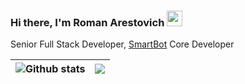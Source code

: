 ### Hi there, I'm Roman Arestovich <img src="https://media.giphy.com/media/hvRJCLFzcasrR4ia7z/giphy.gif" width="25px">

Senior Full Stack Developer, [SmartBot](https://github.com/SmartBotBlack/) Core Developer




| <img align="center" src="https://github-readme-stats.vercel.app/api?username=voodee&show_icons=true&theme=radical&include_all_commits=true&hide_border=true" alt="Github stats" /> | <img align="center" src="https://github-readme-stats.vercel.app/api/top-langs/?username=voodee&layout=compact&theme=radical&hide_border=true" /> |
| ------------- | ------------- |
